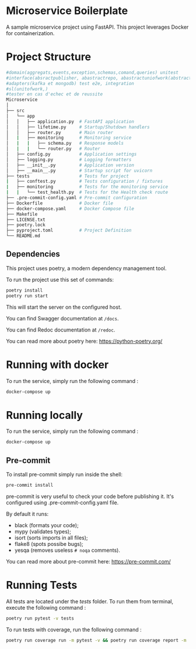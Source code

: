 # Microservice Boilerplate

A sample microservice project using FastAPI. This project leverages Docker for containerization.


# Project Structure

```bash
#domain(aggregats,events,exception,schemas,comand,queries) unitest
#interface(absractpublisher, abastractrepo, abastractuniofwork(abstractrepo)))
#adapters(kafka et mongodb) test e2e, integration
#sl(unitofwork,)
#tester en cas d'echec et de reussite
Microservice
│
├── src
│   └── app
│   │   ├── application.py  # FastAPI application
│   │   ├── lifetime.py     # Startup/Shutdown handlers
│   │   ├── router.py       # Main router
│   |   ├── monitoring      # Monitoring service
│   |   |   ├── schema.py   # Response models
│   |   |   └── router.py   # Router
│   ├── config.py           # Application settings
│   ├── logging.py          # Logging formatters
│   ├── __init__.py         # Application version
│   ├── __main__.py         # Startup script for uvicorn
├── tests                   # Tests for project
|   ├── conftest.py         # Tests configuration / fixtures
|   ├── monitoring          # Tests for the monitoring service
|   |   └── test_health.py  # Tests for the Health check route
├── .pre-commit-config.yaml # Pre-commit configuration
├── Dockerfile              # Docker file
├── docker-compose.yaml     # Docker Compose file
├── Makefile
├── LICENSE.txt
├── poetry.lock
├── pyproject.toml          # Project Definition
└── README.md

```

## Dependencies

This project uses poetry, a modern dependency management tool.

To run the project use this set of commands:

```bash
poetry install
poetry run start
```

This will start the server on the configured host.

You can find Swagger documentation at `/docs`.

You can find Redoc documentation at `/redoc`.

You can read more about poetry here: https://python-poetry.org/


# Running with docker

To run the service, simply run the following command :

```bash
docker-compose up
```

# Running locally

To run the service, simply run the following command :

```bash
docker-compose up
```

## Pre-commit

To install pre-commit simply run inside the shell:
```bash
pre-commit install
```

pre-commit is very useful to check your code before publishing it.
It's configured using .pre-commit-config.yaml file.

By default it runs:
* black (formats your code);
* mypy (validates types);
* isort (sorts imports in all files);
* flake8 (spots possibe bugs);
* yesqa (removes useless `# noqa` comments).


You can read more about pre-commit here: https://pre-commit.com/


# Running Tests

All tests are located under the <i>tests</i> folder. To run them from terminal, execute the following command :

```bash
poetry run pytest -v tests
```

To run tests with coverage, run the following command :

```bash
poetry run coverage run -m pytest -v && poetry run coverage report -m
```
